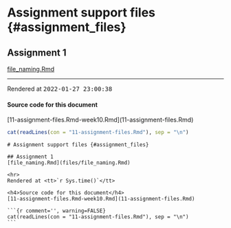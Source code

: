 # Assignment support files {#assignment_files}

## Assignment 1
[file_naming.Rmd](files/file_naming.Rmd)

<hr>
Rendered at <tt>2022-01-27 23:00:38</tt>

<h4>Source code for this document</h4>
[11-assignment-files.Rmd-week10.Rmd](11-assignment-files.Rmd)


```r
cat(readLines(con = "11-assignment-files.Rmd"), sep = "\n")
```

````
# Assignment support files {#assignment_files}

## Assignment 1
[file_naming.Rmd](files/file_naming.Rmd)

<hr>
Rendered at <tt>`r Sys.time()`</tt>

<h4>Source code for this document</h4>
[11-assignment-files.Rmd-week10.Rmd](11-assignment-files.Rmd)

```{r comment='', warning=FALSE}
cat(readLines(con = "11-assignment-files.Rmd"), sep = "\n")
```
````
